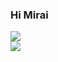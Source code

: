 ### Hi Mirai

![](https://github-readme-stats.vercel.app/api?username=Mirai1412&count_private=true&show_icons=true)
<br>
![](https://github-readme-stats.vercel.app/api/top-langs/?username=Mirai1412&layout=compact&count_private=true&langs_count=30)
